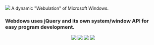 <img src="https://raw.githubusercontent.com/belowaverage-org/webdows/master/Public/Pictures/banner.png">
A dynamic "Webulation" of Microsoft Windows.

<h3>Webdows uses jQuery and its own system/window API for easy program development.</h3>
<div style="text-align:center;">
<img src="https://raw.githubusercontent.com/belowaverage-org/webdows/master/Public/Pictures/dev.png">
<img src="https://raw.githubusercontent.com/belowaverage-org/webdows/master/Public/Pictures/docs.png">
<img src="https://raw.githubusercontent.com/belowaverage-org/webdows/master/Public/Pictures/demo.png">
<img src="https://raw.githubusercontent.com/belowaverage-org/webdows/master/Public/Pictures/website.png">
</div>
